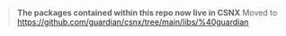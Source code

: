 > **The packages contained within this repo now live in CSNX**
> Moved to https://github.com/guardian/csnx/tree/main/libs/%40guardian
